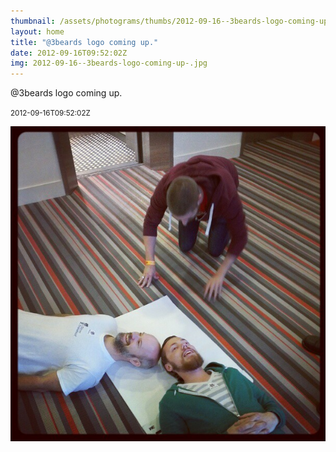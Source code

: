 ```yaml
---
thumbnail: /assets/photograms/thumbs/2012-09-16--3beards-logo-coming-up-.png
layout: home
title: "@3beards logo coming up."
date: 2012-09-16T09:52:02Z
img: 2012-09-16--3beards-logo-coming-up-.jpg
---
```


@3beards logo coming up.

<small>2012-09-16T09:52:02Z</small>

![@3beards logo coming up.](/assets/photograms/original/2012-09-16--3beards-logo-coming-up-.jpg)
